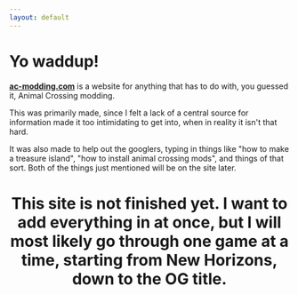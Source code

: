 ```yaml
---
layout: default
---
```

<!-- This hopefully changes the icon of the site to fasil. -->
<link rel="shortcut icon" type="image/x-icon" href="fasil.ico" />

# Yo waddup!
[**ac-modding.com**](https://ac-modding.com/) is a website for anything that has to do with, you guessed it, Animal Crossing modding. 

This was primarily made, since I felt a lack of a central source for information made it too intimidating to get into, when in reality it isn't that hard.

It was also made to help out the googlers, typing in things like "how to make a treasure island", "how to install animal crossing mods", and things of that sort. Both of the things just mentioned will be on the site later.

# <p style="text-align: center;">**This site is not finished yet. I want to add everything in at once, but I will most likely go through one game at a time, starting from New Horizons, down to the OG title.**</p> 